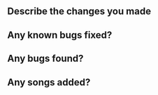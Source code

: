 ## Describe the changes you made

## Any known bugs fixed?

## Any bugs found?

## Any songs added?
